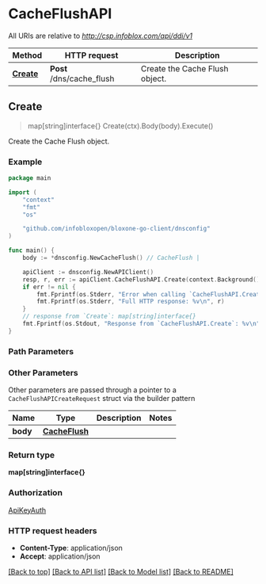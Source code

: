 # CacheFlushAPI

All URIs are relative to *http://csp.infoblox.com/api/ddi/v1*

Method | HTTP request | Description
------------- | ------------- | -------------
[**Create**](CacheFlushAPI.md#Create) | **Post** /dns/cache_flush | Create the Cache Flush object.



## Create

> map[string]interface{} Create(ctx).Body(body).Execute()

Create the Cache Flush object.



### Example

```go
package main

import (
	"context"
	"fmt"
	"os"

	"github.com/infobloxopen/bloxone-go-client/dnsconfig"
)

func main() {
	body := *dnsconfig.NewCacheFlush() // CacheFlush | 

	apiClient := dnsconfig.NewAPIClient()
	resp, r, err := apiClient.CacheFlushAPI.Create(context.Background()).Body(body).Execute()
	if err != nil {
		fmt.Fprintf(os.Stderr, "Error when calling `CacheFlushAPI.Create``: %v\n", err)
		fmt.Fprintf(os.Stderr, "Full HTTP response: %v\n", r)
	}
	// response from `Create`: map[string]interface{}
	fmt.Fprintf(os.Stdout, "Response from `CacheFlushAPI.Create`: %v\n", resp)
}
```

### Path Parameters



### Other Parameters

Other parameters are passed through a pointer to a `CacheFlushAPICreateRequest` struct via the builder pattern


Name | Type | Description  | Notes
------------- | ------------- | ------------- | -------------
**body** | [**CacheFlush**](CacheFlush.md) |  | 

### Return type

**map[string]interface{}**

### Authorization

[ApiKeyAuth](../README.md#ApiKeyAuth)

### HTTP request headers

- **Content-Type**: application/json
- **Accept**: application/json

[[Back to top]](#) [[Back to API list]](../README.md#documentation-for-api-endpoints)
[[Back to Model list]](../README.md#documentation-for-models)
[[Back to README]](../README.md)

